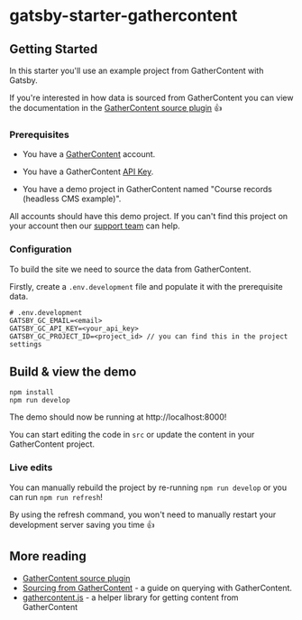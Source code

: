 # gatsby-starter-gathercontent

## Getting Started

In this starter you'll use an example project from GatherContent with Gatsby. 

If you're interested in how data is sourced from GatherContent you can view the documentation in the [GatherContent source plugin](https://github.com/gathercontent/gatsby-source-gathercontent/docs/sourcing-from-gathercontent.md) 👍

### Prerequisites

- You have a [GatherContent](https://gathercontent.com/) account.

- You have a GatherContent [API Key](https://docs.gathercontent.com/reference#authentication).

- You have a demo project in GatherContent named "Course records (headless CMS example)".

All accounts should have this demo project. If you can't find this project on your account then our [support team](https://gathercontent.com) can help.

### Configuration

To build the site we need to source the data from GatherContent. 

Firstly, create a `.env.development` file and populate it with the prerequisite data.

```
# .env.development
GATSBY_GC_EMAIL=<email>
GATSBY_GC_API_KEY=<your_api_key>
GATSBY_GC_PROJECT_ID=<project_id> // you can find this in the project settings
```

## Build & view the demo

```cli
npm install
npm run develop
```

The demo should now be running at http://localhost:8000! 

You can start editing the code in `src` or update the content in your GatherContent project.

### Live edits

You can manually rebuild the project by re-running `npm run develop` or you can run `npm run refresh`! 

By using the refresh command, you won't need to manually restart your development server saving you time 👍

## More reading

- [GatherContent source plugin](https://github.com/gathercontent/gatsby-source-gathercontent)
- [Sourcing from GatherContent](https://github.com/gathercontent/gatsby-source-gathercontent/docs/sourcing-from-gathercontent.md) - a guide on querying with GatherContent.
- [gathercontent.js](https://github.com/gathercontent/gathercontent.js) - a helper library for getting content from GatherContent
